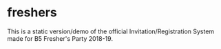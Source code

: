 # freshers
This is a static version/demo of the official Invitation/Registration System made for B5 Fresher's Party 2018-19.
